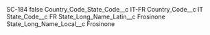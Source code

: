 <?xml version="1.0" encoding="UTF-8"?>
<CustomMetadata xmlns="http://soap.sforce.com/2006/04/metadata" xmlns:xsi="http://www.w3.org/2001/XMLSchema-instance" xmlns:xsd="http://www.w3.org/2001/XMLSchema">
    <label>SC-184</label>
    <protected>false</protected>
    <values>
        <field>Country_Code_State_Code__c</field>
        <value xsi:type="xsd:string">IT-FR</value>
    </values>
    <values>
        <field>Country_Code__c</field>
        <value xsi:type="xsd:string">IT</value>
    </values>
    <values>
        <field>State_Code__c</field>
        <value xsi:type="xsd:string">FR</value>
    </values>
    <values>
        <field>State_Long_Name_Latin__c</field>
        <value xsi:type="xsd:string">Frosinone</value>
    </values>
    <values>
        <field>State_Long_Name_Local__c</field>
        <value xsi:type="xsd:string">Frosinone</value>
    </values>
</CustomMetadata>
